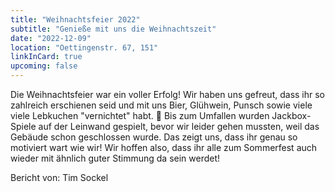```yaml
---
title: "Weihnachtsfeier 2022"
subtitle: "Genieße mit uns die Weihnachtszeit"
date: "2022-12-09"
location: "Oettingenstr. 67, 151"
linkInCard: true
upcoming: false
---
```


Die Weihnachtsfeier war ein voller Erfolg! Wir haben uns gefreut, dass ihr so zahlreich erschienen seid und mit uns Bier, Glühwein, Punsch sowie viele viele Lebkuchen "vernichtet" habt. 🙂 Bis zum Umfallen wurden Jackbox-Spiele auf der Leinwand gespielt, bevor wir leider gehen mussten, weil das Gebäude schon geschlossen wurde. Das zeigt uns, dass ihr genau so motiviert wart wie wir! Wir hoffen also, dass ihr alle zum Sommerfest auch wieder mit ähnlich guter Stimmung da sein werdet!


Bericht von: Tim Sockel
